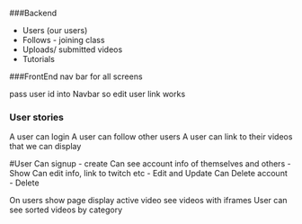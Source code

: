 ###Backend
 - Users (our users)
 - Follows - joining class
 - Uploads/ submitted videos
 - Tutorials


###FrontEnd
nav bar for all screens

pass user id into Navbar so edit user link works



### User stories
A user can login
A user can follow other users
A user can link to their videos that we can display



#User
Can signup - create
Can see account info of themselves and others - Show
Can edit info, link to twitch etc - Edit and Update
Can Delete account - Delete

On users show page display active video see videos with iframes
User can see sorted videos by category
